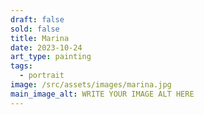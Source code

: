 ```yaml
---
draft: false
sold: false
title: Marina
date: 2023-10-24
art_type: painting
tags:
  - portrait
image: /src/assets/images/marina.jpg
main_image_alt: WRITE YOUR IMAGE ALT HERE
---
```

